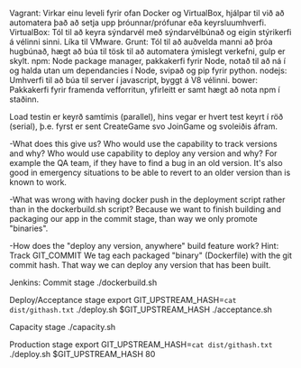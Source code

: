 Vagrant: Virkar einu leveli fyrir ofan Docker og VirtualBox, hjálpar til við að automatera það að setja upp þróunnar/prófunar eða keyrsluumhverfi.
VirtualBox: Tól til að keyra sýndarvél með sýndarvélbúnað og eigin stýrikerfi á vélinni sinni. Líka til VMware.
Grunt: Tól til að auðvelda manni að þróa hugbúnað, hægt að búa til tösk til að automatera ýmislegt verkefni, gulp er skylt.
npm: Node package manager, pakkakerfi fyrir Node, notað til að ná í og halda utan um dependancies í Node, svipað og pip fyrir python.
nodejs: Umhverfi til að búa til server í javascript, byggt á V8 vélinni.
bower: Pakkakerfi fyrir framenda vefforritun, yfirleitt er samt hægt að nota npm í staðinn.

Load testin er keyrð samtímis (parallel), hins vegar er hvert test keyrt í röð (serial), þ.e. fyrst er sent CreateGame svo JoinGame og svoleiðis áfram.

-What does this give us? Who would use the capability to track versions and why? Who would use capability to deploy any version and why?
For example the QA team, if they have to find a bug in an old version.
It's also good in emergency situations to be able to revert to an older version than is known to work.

-What was wrong with having docker push in the deployment script rather than in the dockerbuild.sh script?
Because we want to finish building and packaging our app in the commit stage, than way we only promote "binaries".

-How does the "deploy any version, anywhere" build feature work? Hint: Track GIT_COMMIT
We tag each packaged "binary" (Dockerfile) with the git commit hash. That way we can deploy any version that has been built.


Jenkins:
Commit stage
./dockerbuild.sh

Deploy/Acceptance stage
export GIT_UPSTREAM_HASH=`cat dist/githash.txt`
./deploy.sh $GIT_UPSTREAM_HASH
./acceptance.sh

Capacity stage
./capacity.sh

Production stage
export GIT_UPSTREAM_HASH=`cat dist/githash.txt`
./deploy.sh $GIT_UPSTREAM_HASH 80
